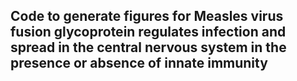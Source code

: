 ## Code to generate figures for Measles virus fusion glycoprotein regulates infection and spread in the central nervous system in the presence or absence of innate immunity
